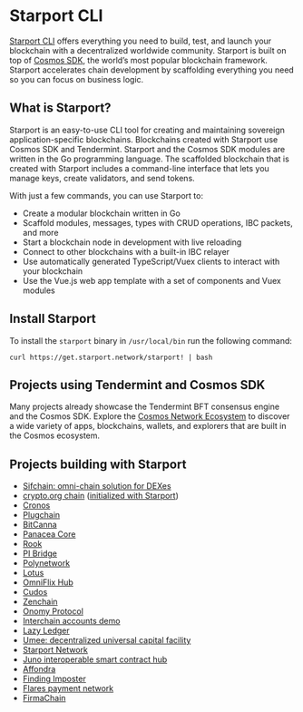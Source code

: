 # Starport CLI

[Starport CLI](https://github.com/tendermint/starport) offers everything you need to build, test, and launch your blockchain with a decentralized worldwide community. Starport is built on top of [Cosmos SDK](https://docs.cosmos.network), the world’s most popular blockchain framework. Starport accelerates chain development by scaffolding everything you need so you can focus on business logic.

## What is Starport?

Starport is an easy-to-use CLI tool for creating and maintaining sovereign application-specific blockchains. Blockchains created with Starport use Cosmos SDK and Tendermint. Starport and the Cosmos SDK modules are written in the Go programming language. The scaffolded blockchain that is created with Starport includes a command-line interface that lets you manage keys, create validators, and send tokens.

With just a few commands, you can use Starport to:

* Create a modular blockchain written in Go
* Scaffold modules, messages, types with CRUD operations, IBC packets, and more
* Start a blockchain node in development with live reloading
* Connect to other blockchains with a built-in IBC relayer
* Use automatically generated TypeScript/Vuex clients to interact with your blockchain
* Use the Vue.js web app template with a set of components and Vuex modules

## Install Starport

To install the `starport` binary in `/usr/local/bin` run the following command:

```
curl https://get.starport.network/starport! | bash
```

## Projects using Tendermint and Cosmos SDK

Many projects already showcase the Tendermint BFT consensus engine and the Cosmos SDK. Explore the [Cosmos Network Ecosystem](https://cosmos.network/ecosystem/apps) to discover a wide variety of apps, blockchains, wallets, and explorers that are built in the Cosmos ecosystem.

## Projects building with Starport

* [Sifchain: omni-chain solution for DEXes](https://github.com/Sifchain/sifnode)
* [crypto.org chain](https://github.com/crypto-org-chain/chain-main) ([initialized with Starport](https://github.com/crypto-org-chain/chain-main/commit/37b2ecb49a9aae7c581270a4f2dbecfcd8e8a6e9))
* [Cronos](https://github.com/crypto-org-chain/cronos)
* [Plugchain](https://github.com/oracleNetworkProtocol/plugchain)
* [BitCanna](https://github.com/BitCannaGlobal/bcna)
* [Panacea Core](https://github.com/medibloc/panacea-core)
* [Rook](https://github.com/cmwaters/rook)
* [PI Bridge](https://github.com/pchain-org/pi-bridge)
* [Polynetwork](https://github.com/Switcheo/polynetwork-cosmos)
* [Lotus](https://github.com/BabyBlockchains/Lotus)
* [OmniFlix Hub](https://github.com/OmniFlix/omniflixhub)
* [Cudos](https://github.com/CudoVentures/cudos-node)
* [Zenchain](https://github.com/zenchainprotocol/zenchain)
* [Onomy Protocol](https://github.com/onomyprotocol/ochain)
* [Interchain accounts demo](https://github.com/cosmos/interchain-accounts)
* [Lazy Ledger](https://github.com/lazyledger/lazyledger-app)
* [Umee: decentralized universal capital facility](https://github.com/umee-network/umee)
* [Starport Network](https://github.com/tendermint/spn)
* [Juno interoperable smart contract hub](https://github.com/CosmosContracts/Juno)
* [Affondra](https://github.com/EG-easy/affondra)
* [Finding Imposter](https://github.com/chantmk/Finding-imposter)
* [Flares payment network](https://github.com/wangfeiping/flares)
* [FirmaChain](https://github.com/firmachain/firmachain)
